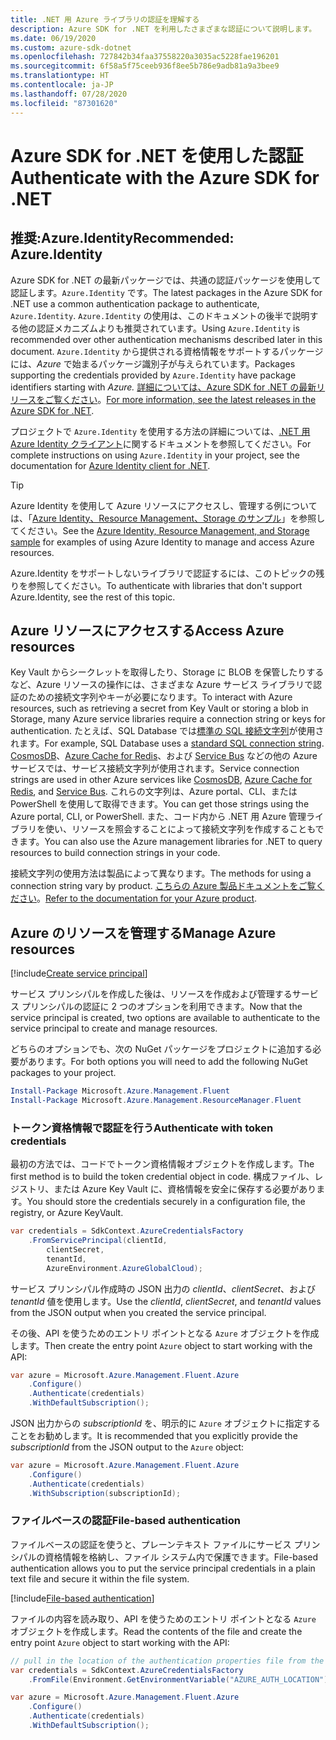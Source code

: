 ```yaml
---
title: .NET 用 Azure ライブラリの認証を理解する
description: Azure SDK for .NET を利用したさまざまな認証について説明します。
ms.date: 06/19/2020
ms.custom: azure-sdk-dotnet
ms.openlocfilehash: 727842b34faa37558220a3035ac5228fae196201
ms.sourcegitcommit: 6f58a5f75ceeb936f8ee5b786e9adb81a9a3bee9
ms.translationtype: HT
ms.contentlocale: ja-JP
ms.lasthandoff: 07/28/2020
ms.locfileid: "87301620"
---
```

# <a name="authenticate-with-the-azure-sdk-for-net"></a><span data-ttu-id="419ab-103">Azure SDK for .NET を使用した認証</span><span class="sxs-lookup"><span data-stu-id="419ab-103">Authenticate with the Azure SDK for .NET</span></span>

## <a name="recommended-azureidentity"></a><span data-ttu-id="419ab-104">推奨:Azure.Identity</span><span class="sxs-lookup"><span data-stu-id="419ab-104">Recommended: Azure.Identity</span></span>

<span data-ttu-id="419ab-105">Azure SDK for .NET の最新パッケージでは、共通の認証パッケージを使用して認証します。`Azure.Identity` です。</span><span class="sxs-lookup"><span data-stu-id="419ab-105">The latest packages in the Azure SDK for .NET use a common authentication package to authenticate, `Azure.Identity`.</span></span> <span data-ttu-id="419ab-106">`Azure.Identity` の使用は、このドキュメントの後半で説明する他の認証メカニズムよりも推奨されています。</span><span class="sxs-lookup"><span data-stu-id="419ab-106">Using `Azure.Identity` is recommended over other authentication mechanisms described later in this document.</span></span> <span data-ttu-id="419ab-107">`Azure.Identity` から提供される資格情報をサポートするパッケージには、*Azure* で始まるパッケージ識別子が与えられています。</span><span class="sxs-lookup"><span data-stu-id="419ab-107">Packages supporting the credentials provided by `Azure.Identity` have package identifiers starting with *Azure.*</span></span> <span data-ttu-id="419ab-108">[詳細については、Azure SDK for .NET の最新リリースをご覧ください](https://azure.github.io/azure-sdk/releases/latest/index.html#net)。</span><span class="sxs-lookup"><span data-stu-id="419ab-108">[For more information, see the latest releases in the Azure SDK for .NET](https://azure.github.io/azure-sdk/releases/latest/index.html#net).</span></span>

<span data-ttu-id="419ab-109">プロジェクトで `Azure.Identity` を使用する方法の詳細については、[.NET 用 Azure Identity クライアント](/dotnet/api/overview/azure/identity-readme)に関するドキュメントを参照してください。</span><span class="sxs-lookup"><span data-stu-id="419ab-109">For complete instructions on using `Azure.Identity` in your project, see the documentation for [Azure Identity client for .NET](/dotnet/api/overview/azure/identity-readme).</span></span>

> [!TIP]
> <span data-ttu-id="419ab-110">Azure Identity を使用して Azure リソースにアクセスし、管理する例については、「[Azure Identity、Resource Management、Storage のサンプル](/samples/dotnet/samples/azure-identity-resource-management-storage/)」を参照してください。</span><span class="sxs-lookup"><span data-stu-id="419ab-110">See the [Azure Identity, Resource Management, and Storage sample](/samples/dotnet/samples/azure-identity-resource-management-storage/) for examples of using Azure Identity to manage and access Azure resources.</span></span>

<span data-ttu-id="419ab-111">Azure.Identity をサポートしないライブラリで認証するには、このトピックの残りを参照してください。</span><span class="sxs-lookup"><span data-stu-id="419ab-111">To authenticate with libraries that don't support Azure.Identity, see the rest of this topic.</span></span>

## <a name="access-azure-resources"></a><span data-ttu-id="419ab-112">Azure リソースにアクセスする</span><span class="sxs-lookup"><span data-stu-id="419ab-112">Access Azure resources</span></span>

<span data-ttu-id="419ab-113">Key Vault からシークレットを取得したり、Storage に BLOB を保管したりするなど、Azure リソースの操作には、さまざまな Azure サービス ライブラリで認証のための接続文字列やキーが必要になります。</span><span class="sxs-lookup"><span data-stu-id="419ab-113">To interact with Azure resources, such as retrieving a secret from Key Vault or storing a blob in Storage, many Azure service libraries require a connection string or keys for authentication.</span></span> <span data-ttu-id="419ab-114">たとえば、SQL Database では[標準の SQL 接続文字列](https://docs.microsoft.com/azure/azure-sql/database/connect-query-dotnet-core)が使用されます。</span><span class="sxs-lookup"><span data-stu-id="419ab-114">For example, SQL Database uses a [standard SQL connection string](https://docs.microsoft.com/azure/azure-sql/database/connect-query-dotnet-core).</span></span> <span data-ttu-id="419ab-115">[CosmosDB](/azure/cosmos-db/)、[Azure Cache for Redis](/azure/azure-cache-for-redis/cache-dotnet-how-to-use-azure-redis-cache)、および [Service Bus](/azure/service-bus-messaging/service-bus-dotnet-get-started-with-queues) などの他の Azure サービスでは、サービス接続文字列が使用されます。</span><span class="sxs-lookup"><span data-stu-id="419ab-115">Service connection strings are used in other Azure services like [CosmosDB](/azure/cosmos-db/), [Azure Cache for Redis](/azure/azure-cache-for-redis/cache-dotnet-how-to-use-azure-redis-cache), and [Service Bus](/azure/service-bus-messaging/service-bus-dotnet-get-started-with-queues).</span></span> <span data-ttu-id="419ab-116">これらの文字列は、Azure portal、CLI、または PowerShell を使用して取得できます。</span><span class="sxs-lookup"><span data-stu-id="419ab-116">You can get those strings using the Azure portal, CLI, or PowerShell.</span></span> <span data-ttu-id="419ab-117">また、コード内から .NET 用 Azure 管理ライブラリを使い、リソースを照会することによって接続文字列を作成することもできます。</span><span class="sxs-lookup"><span data-stu-id="419ab-117">You can also use the Azure management libraries for .NET to query resources to build connection strings in your code.</span></span>

<span data-ttu-id="419ab-118">接続文字列の使用方法は製品によって異なります。</span><span class="sxs-lookup"><span data-stu-id="419ab-118">The methods for using a connection string vary by product.</span></span> <span data-ttu-id="419ab-119">[こちらの Azure 製品ドキュメントをご覧ください](/azure/?product=featured)。</span><span class="sxs-lookup"><span data-stu-id="419ab-119">[Refer to the documentation for your Azure product](/azure/?product=featured).</span></span>

## <a name="manage-azure-resources"></a><span data-ttu-id="419ab-120">Azure のリソースを管理する</span><span class="sxs-lookup"><span data-stu-id="419ab-120">Manage Azure resources</span></span>

[!include[Create service principal](includes/create-sp.md)]

<span data-ttu-id="419ab-121">サービス プリンシパルを作成した後は、リソースを作成および管理するサービス プリンシパルの認証に 2 つのオプションを利用できます。</span><span class="sxs-lookup"><span data-stu-id="419ab-121">Now that the service principal is created, two options are available to authenticate to the service principal to create and manage resources.</span></span>

<span data-ttu-id="419ab-122">どちらのオプションでも、次の NuGet パッケージをプロジェクトに追加する必要があります。</span><span class="sxs-lookup"><span data-stu-id="419ab-122">For both options you will need to add the following NuGet packages to your project.</span></span>

```powershell
Install-Package Microsoft.Azure.Management.Fluent
Install-Package Microsoft.Azure.Management.ResourceManager.Fluent
```

### <a name="authenticate-with-token-credentials"></a><span data-ttu-id="419ab-123">トークン資格情報で認証を行う</span><span class="sxs-lookup"><span data-stu-id="419ab-123">Authenticate with token credentials</span></span>

<span data-ttu-id="419ab-124">最初の方法では、コードでトークン資格情報オブジェクトを作成します。</span><span class="sxs-lookup"><span data-stu-id="419ab-124">The first method is to build the token credential object in code.</span></span> <span data-ttu-id="419ab-125">構成ファイル、レジストリ、または Azure Key Vault に、資格情報を安全に保存する必要があります。</span><span class="sxs-lookup"><span data-stu-id="419ab-125">You should store the credentials securely in a configuration file, the registry, or Azure KeyVault.</span></span>

```csharp
var credentials = SdkContext.AzureCredentialsFactory
    .FromServicePrincipal(clientId,
        clientSecret,
        tenantId,
        AzureEnvironment.AzureGlobalCloud);
```

<span data-ttu-id="419ab-126">サービス プリンシパル作成時の JSON 出力の *clientId*、*clientSecret*、および *tenantId* 値を使用します。</span><span class="sxs-lookup"><span data-stu-id="419ab-126">Use the *clientId*, *clientSecret*, and *tenantId* values from the JSON output when you created the service principal.</span></span>

<span data-ttu-id="419ab-127">その後、API を使うためのエントリ ポイントとなる `Azure` オブジェクトを作成します。</span><span class="sxs-lookup"><span data-stu-id="419ab-127">Then create the entry point `Azure` object to start working with the API:</span></span>

```csharp
var azure = Microsoft.Azure.Management.Fluent.Azure
    .Configure()
    .Authenticate(credentials)
    .WithDefaultSubscription();
```

<span data-ttu-id="419ab-128">JSON 出力からの *subscriptionId* を、明示的に `Azure` オブジェクトに指定することをお勧めします。</span><span class="sxs-lookup"><span data-stu-id="419ab-128">It is recommended that you explicitly provide the *subscriptionId* from the JSON output to the `Azure` object:</span></span>

```csharp
var azure = Microsoft.Azure.Management.Fluent.Azure
    .Configure()
    .Authenticate(credentials)
    .WithSubscription(subscriptionId);
```

### <a name="file-based-authentication"></a><a name="mgmt-file"></a><span data-ttu-id="419ab-129">ファイルベースの認証</span><span class="sxs-lookup"><span data-stu-id="419ab-129">File-based authentication</span></span>

<span data-ttu-id="419ab-130">ファイルベースの認証を使うと、プレーンテキスト ファイルにサービス プリンシパルの資格情報を格納し、ファイル システム内で保護できます。</span><span class="sxs-lookup"><span data-stu-id="419ab-130">File-based authentication allows you to put the service principal credentials in a plain text file and secure it within the file system.</span></span>

[!include[File-based authentication](includes/file-based-auth.md)]

<span data-ttu-id="419ab-131">ファイルの内容を読み取り、API を使うためのエントリ ポイントとなる `Azure` オブジェクトを作成します。</span><span class="sxs-lookup"><span data-stu-id="419ab-131">Read the contents of the file and create the entry point `Azure` object to start working with the API:</span></span>

```csharp
// pull in the location of the authentication properties file from the environment
var credentials = SdkContext.AzureCredentialsFactory
    .FromFile(Environment.GetEnvironmentVariable("AZURE_AUTH_LOCATION"));

var azure = Microsoft.Azure.Management.Fluent.Azure
    .Configure()
    .Authenticate(credentials)
    .WithDefaultSubscription();
```
